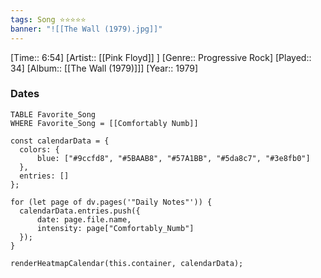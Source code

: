 ```yaml
---
tags: Song ⭐⭐⭐⭐⭐ 
banner: "![[The Wall (1979).jpg]]"
---
```

[Time:: 6:54]
[Artist:: [[Pink Floyd]] ]
[Genre:: Progressive Rock]
[Played:: 34]
[Album:: [[The Wall (1979)]]]
[Year:: 1979]
### Dates
````dataview
TABLE Favorite_Song
WHERE Favorite_Song = [[Comfortably Numb]]
````

  ```dataviewjs
const calendarData = { 
	colors: { 
		blue: ["#9ccfd8", "#5BAAB8", "#57A1BB", "#5da8c7", "#3e8fb0"] 
	}, 
	entries: [] 
}; 

for (let page of dv.pages('"Daily Notes"')) { 
	calendarData.entries.push({ 
		date: page.file.name, 
		intensity: page["Comfortably_Numb"]
	}); 
} 

renderHeatmapCalendar(this.container, calendarData);
```
